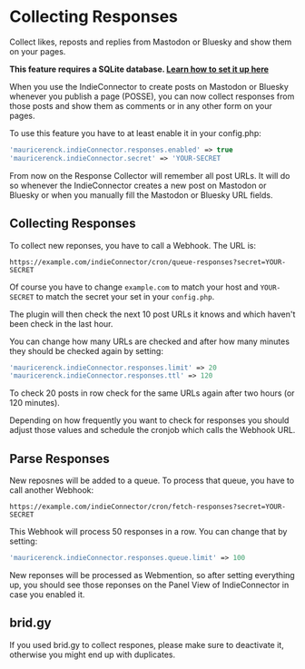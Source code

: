 # Collecting Responses

Collect likes, reposts and replies from Mastodon or Bluesky and show them on your pages.

**This feature requires a SQLite database. [Learn how to set it up here](database.md)**

When you use the IndieConnector to create posts on Mastodon or Bluesky whenever you publish a page (POSSE), you can now collect responses from those posts and show them as comments or in any other form on your pages.

To use this feature you have to at least enable it in your config.php:

```php
'mauricerenck.indieConnector.responses.enabled' => true
'mauricerenck.indieConnector.secret' => 'YOUR-SECRET
```

From now on the Response Collector will remember all post URLs. It will do so whenever the IndieConnector creates a new post on Mastodon or Bluesky or when you manually fill the Mastodon or Bluesky URL fields.

## Collecting Responses

To collect new reponses, you have to call a Webhook. The URL is:

```
https://example.com/indieConnector/cron/queue-responses?secret=YOUR-SECRET
```

Of course you have to change `example.com` to match your host and `YOUR-SECRET` to match the secret your set in your `config.php`.

The plugin will then check the next 10 post URLs it knows and which haven't been check in the last hour.

You can change how many URLs are checked and after how many minutes they should be checked again by setting:

```php
'mauricerenck.indieConnector.responses.limit' => 20
'mauricerenck.indieConnector.responses.ttl' => 120
```

To check 20 posts in row check for the same URLs again after two hours (or 120 minutes).

Depending on how frequently you want to check for responses you should adjust those values and schedule the cronjob which calls the Webhook URL.

## Parse Responses

New reposnes will be added to a queue. To process that queue, you have to call another Webhook:

```
https://example.com/indieConnector/cron/fetch-responses?secret=YOUR-SECRET
```

This Webhook will process 50 responses in a row. You can change that by setting:

```php
'mauricerenck.indieConnector.responses.queue.limit' => 100
```

New reponses will be processed as Webmention, so after setting everything up, you should see those reponses on the Panel View of IndieConnector in case you enabled it.

## brid.gy

If you used brid.gy to collect respones, please make sure to deactivate it, otherwise you might end up with duplicates.
